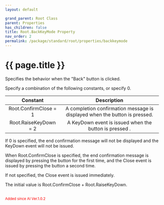 ```yaml
---
layout: default

grand_parent: Root Class
parent: Properties
has_children: false
title: Root.BackKeyMode Property
nav_order: 2
permalink: /package/standard/root/properties/backkeymode
---
```

# {{ page.title }}

Specifies the behavior when the "Back" button is clicked.

 

Specify a combination of the following constants, or specify 0.

|        Constant       |                                 Description                                |
|:---------------------:|:--------------------------------------------------------------------------:|
| Root.ConfirmClose = 1 | A completion confirmation message is displayed when the button is pressed. |
| Root.RaiseKeyDown = 2 | A KeyDown event is issued when the button is pressed .                     |

If 0 is specified, the end confirmation message will not be displayed and the KeyDown event will not be issued.

When Root.ConfirmClose is specified, the end confirmation message is displayed by pressing the button for the first time, and the Close event is issued by pressing the button a second time.

If not specified, the Close event is issued immediately.

 

The initial value is Root.ConfirmClose + Root.RaiseKeyDown.

<br><small><span style="color:red">Added since AI Ver.1.0.2</span></small>

